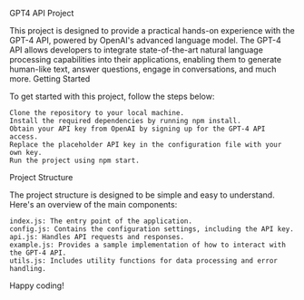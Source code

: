 GPT4 API Project

This project is designed to provide a practical hands-on experience with the GPT-4 API, powered by OpenAI's advanced language model. The GPT-4 API allows developers to integrate state-of-the-art natural language processing capabilities into their applications, enabling them to generate human-like text, answer questions, engage in conversations, and much more.
Getting Started

To get started with this project, follow the steps below:

    Clone the repository to your local machine.
    Install the required dependencies by running npm install.
    Obtain your API key from OpenAI by signing up for the GPT-4 API access.
    Replace the placeholder API key in the configuration file with your own key.
    Run the project using npm start.

Project Structure

The project structure is designed to be simple and easy to understand. Here's an overview of the main components:

    index.js: The entry point of the application.
    config.js: Contains the configuration settings, including the API key.
    api.js: Handles API requests and responses.
    example.js: Provides a sample implementation of how to interact with the GPT-4 API.
    utils.js: Includes utility functions for data processing and error handling.

Happy coding!